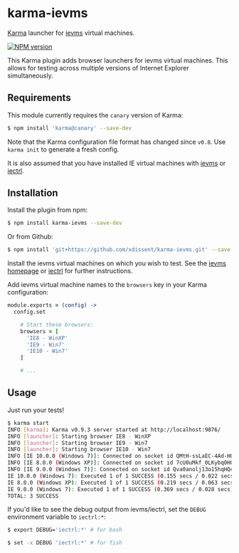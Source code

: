 karma-ievms
===========

[Karma](http://karma-runner.github.io) launcher for 
[ievms](http://xdissent.github.io/ievms) virtual machines.

[![NPM version](https://badge.fury.io/js/karma-ievms.png)](http://badge.fury.io/js/karma-ievms)

This Karma plugin adds browser launchers for ievms virtual machines. This
allows for testing across multiple versions of Internet Explorer simultaneously.


Requirements
------------

This module currently requires the `canary` version of Karma:

```sh
$ npm install 'karma@canary' --save-dev
```

Note that the Karma configuration file format has changed since `v0.8`. Use 
`karma init` to generate a fresh config.

It is also assumed that you have installed IE virtual machines with 
[ievms](http://xdissent.github.io/ievms) or 
[iectrl](http://xdissent.github.io/iectrl).


Installation
------------

Install the plugin from npm:

```sh
$ npm install karma-ievms --save-dev
```

Or from Github:

```sh
$ npm install 'git+https://github.com/xdissent/karma-ievms.git' --save-dev
```

Install the ievms virtual machines on which you wish to test. See the 
[ievms homepage](http://xdissent.github.io/ievms) or 
[iectrl](http://xdissent.github.io/iectrl) for further instructions.

Add ievms virtual machine names to the `browsers` key in your Karma 
configuration:

```coffee
module.exports = (config) ->
  config.set

    # Start these browsers:
    browsers = [
      'IE8 - WinXP'
      'IE9 - Win7'
      'IE10 - Win7'
    ]

    # ...
```


Usage
-----

Just run your tests!

```sh
$ karma start
INFO [karma]: Karma v0.9.3 server started at http://localhost:9876/
INFO [launcher]: Starting browser IE8 - WinXP
INFO [launcher]: Starting browser IE9 - Win7
INFO [launcher]: Starting browser IE10 - Win7
INFO [IE 10.0.0 (Windows 7)]: Connected on socket id QMtH-ssLaEC-4Ad-HQcx
INFO [IE 8.0.0 (Windows XP)]: Connected on socket id 7cU0uMkf_0LKybq0HQcy
INFO [IE 9.0.0 (Windows 7)]: Connected on socket id Qva0anolj13o15hqHQcz
IE 10.0.0 (Windows 7): Executed 1 of 1 SUCCESS (0.155 secs / 0.022 secs)
IE 8.0.0 (Windows XP): Executed 1 of 1 SUCCESS (0.219 secs / 0.063 secs)
IE 9.0.0 (Windows 7): Executed 1 of 1 SUCCESS (0.369 secs / 0.028 secs)
TOTAL: 3 SUCCESS
```

If you'd like to see the debug output from ievms/iectrl, set the `DEBUG` 
environment variable to `iectrl:*`:

```sh
$ export DEBUG='iectrl:*' # for bash
```

```sh
$ set -x DEBUG 'iectrl:*' # for fish
```
